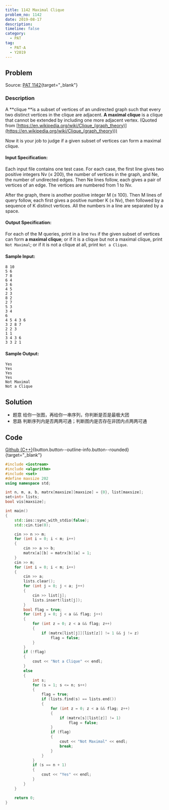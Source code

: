 ```yaml
---
title: 1142 Maximal Clique
problem_no: 1142
date: 2019-08-17
description: 
timeline: false
category:
  - PAT
tag:
  - PAT-A
  - Y2019
---
```


<!--more-->

## Problem

Source: [PAT 1142](){target="_blank"}

### Description

A **clique **is a subset of vertices of an undirected graph such that every two distinct vertices in the clique are
adjacent. **A maximal clique** is a clique that cannot be extended by including one more adjacent vertex. (Quoted
from [https://en.wikipedia.org/wiki/Clique_(graph_theory)](https://en.wikipedia.org/wiki/Clique_(graph_theory)))

Now it is your job to judge if a given subset of vertices can form a maximal clique.

#### Input Specification:

Each input file contains one test case. For each case, the first line gives two positive integers Nv (≤ 200), the number
of vertices in the graph, and Ne, the number of undirected edges. Then Ne lines follow, each gives a pair of vertices of
an edge. The vertices are numbered from 1 to Nv.

After the graph, there is another positive integer M (≤ 100). Then M lines of query follow, each first gives a positive
number K (≤ Nv), then followed by a sequence of K distinct vertices. All the numbers in a line are separated by a space.

#### Output Specification:

For each of the M queries, print in a line `Yes` if the given subset of vertices can form **a maximal clique**; or if it
is a clique but not a maximal clique, print `Not Maximal`; or if it is not a clique at all, print `Not a Clique`.

#### Sample Input:

```
8 10
5 6
7 8
6 4
3 6
4 5
2 3
8 2
2 7
5 3
3 4
6
4 5 4 3 6
3 2 8 7
2 2 3
1 1
3 4 3 6
3 3 2 1
```

#### Sample Output:

```
Yes
Yes
Yes
Yes
Not Maximal
Not a Clique
```

## Solution

- 题意 给你一张图，再给你一串序列，你判断是否是最极大团
- 思路 判断序列内是否两两可通；判断图内是否存在非团内点两两可通

## Code

[Github (C++)](https://github.com/Alomerry/algorithm/blob/master/pat/a/){button.button--outline-info.button--rounded}{target="_blank"}


```cpp
#include <iostream>
#include <algorithm>
#include <set>
#define maxsize 202
using namespace std;

int n, m, a, b, matrx[maxsize][maxsize] = {0}, list[maxsize];
set<int> lists;
bool vis[maxsize];

int main()
{
    std::ios::sync_with_stdio(false);
    std::cin.tie(0);

    cin >> n >> m;
    for (int i = 0; i < m; i++)
    {
        cin >> a >> b;
        matrx[a][b] = matrx[b][a] = 1;
    }
    cin >> m;
    for (int i = 0; i < m; i++)
    {
        cin >> a;
		lists.clear();
        for (int j = 0; j < a; j++)
        {
            cin >> list[j];
            lists.insert(list[j]);
        }
        bool flag = true;
        for (int j = 0; j < a && flag; j++)
        {
            for (int z = 0; z < a && flag; z++)
            {
                if (matrx[list[j]][list[z]] != 1 && j != z)
                    flag = false;
            }
        }
        if (!flag)
        {
            cout << "Not a Clique" << endl;
        }
        else
        {
            int s;
            for (s = 1; s <= n; s++)
            {
                flag = true;
                if (lists.find(s) == lists.end())
                {
                    for (int z = 0; z < a && flag; z++)
                    {
                        if (matrx[s][list[z]] != 1)
                            flag = false;
                    }
                    if (flag)
                    {
                        cout << "Not Maximal" << endl;
                        break;
                    }
                }
            }
            if (s == n + 1)
            {
                cout << "Yes" << endl;
            }
        }
    }

    return 0;
}
```
